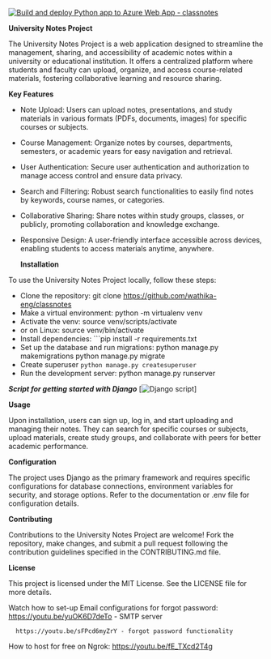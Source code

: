 [![Build and deploy Python app to Azure Web App - classnotes](https://github.com/wathika-eng/uninotes/actions/workflows/main_classnotes.yml/badge.svg)](https://github.com/wathika-eng/uninotes/actions/workflows/main_classnotes.yml)

**University Notes Project**


The University Notes Project is a web application designed to streamline the management, sharing, and accessibility of academic notes within a university or educational institution. 
It offers a centralized platform where students and faculty can upload, organize, and access course-related materials, fostering collaborative learning and resource sharing.

**Key Features**

* Note Upload: Users can upload notes, presentations, and study materials in various formats (PDFs, documents, images) for specific courses or subjects.
* Course Management: Organize notes by courses, departments, semesters, or academic years for easy navigation and retrieval.
* User Authentication: Secure user authentication and authorization to manage access control and ensure data privacy.
* Search and Filtering: Robust search functionalities to easily find notes by keywords, course names, or categories.
* Collaborative Sharing: Share notes within study groups, classes, or publicly, promoting collaboration and knowledge exchange.
* Responsive Design: A user-friendly interface accessible across devices, enabling students to access materials anytime, anywhere.


  **Installation**

To use the University Notes Project locally, follow these steps:

* Clone the repository: 
      git clone https://github.com/wathika-eng/classnotes
* Make a virtual environment: 
      python -m virtualenv venv
* Activate the venv: 
      source venv/scripts/activate
* or on Linux: 
      source venv/bin/activate
* Install dependencies: 
      ```pip install -r requirements.txt
* Set up the database and run migrations: 
      python manage.py makemigrations
            python manage.py migrate
* Create superuser `python manage.py createsuperuser`
* Run the development server: 
      python manage.py runserver

***Script for getting started with Django***
      [![Django script](https://github.com/wathika-eng/resources/blob/main/django)]

**Usage**

Upon installation, users can sign up, log in, and start uploading and managing their notes. They can search for specific courses or subjects, upload materials, create study groups, and collaborate with peers for better academic performance.

**Configuration**

The project uses Django as the primary framework and requires specific configurations for database connections, environment variables for security, and storage options. Refer to the documentation or .env file for configuration details.

**Contributing**

Contributions to the University Notes Project are welcome! Fork the repository, make changes, and submit a pull request following the contribution guidelines specified in the CONTRIBUTING.md file.

**License**

This project is licensed under the MIT License. See the LICENSE file for more details.


Watch how to set-up Email configurations for forgot password:
      https://youtu.be/yuOK6D7deTo - SMTP server

      https://youtu.be/sFPcd6myZrY - forgot password functionality 

How to host for free on Ngrok:
    https://youtu.be/fE_TXcd2T4g

